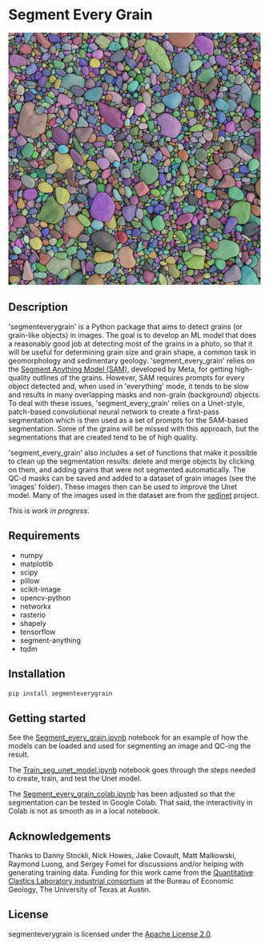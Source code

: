 # Segment Every Grain

<img src="https://github.com/zsylvester/segmenteverygrain/blob/main/gravel_example_mask.jpg" width="600">

## Description

'segmenteverygrain' is a Python package that aims to detect grains (or grain-like objects) in images. The goal is to develop an ML model that does a reasonably good job at detecting most of the grains in a photo, so that it will be useful for determining grain size and grain shape, a common task in geomorphology and sedimentary geology. 'segment_every_grain' relies on the [Segment Anything Model (SAM)](https://github.com/facebookresearch/segment-anything), developed by Meta, for getting high-quality outlines of the grains. However, SAM requires prompts for every object detected and, when used in 'everything' mode, it tends to be slow and results in many overlapping masks and non-grain (background) objects. To deal with these issues, 'segment_every_grain' relies on a Unet-style, patch-based convolutional neural network to create a first-pass segmentation which is then used as a set of prompts for the SAM-based segmentation. Some of the grains will be missed with this approach, but the segmentations that are created tend to be of high quality. 

'segment_every_grain' also includes a set of functions that make it possible to clean up the segmentation results: delete and merge objects by clicking on them, and adding grains that were not segmented automatically. The QC-d masks can be saved and added to a dataset of grain images (see the 'images' folder). These images then can be used to improve the Unet model. Many of the images used in the dataset are from the [sedinet](https://github.com/DigitalGrainSize/SediNet) project.

This is *work in progress*.


## Requirements

- numpy
- matplotlib
- scipy
- pillow
- scikit-image
- opencv-python
- networkx
- rasterio
- shapely
- tensorflow
- segment-anything
- tqdm

## Installation

<code>pip install segmenteverygrain</code>

## Getting started

See the [Segment_every_grain.ipynb](https://github.com/zsylvester/segmenteverygrain/blob/main/segmenteverygrain/Segment_every_grain.ipynb) notebook for an example of how the models can be loaded and used for segmenting an image and QC-ing the result.

The [Train_seg_unet_model.ipynb](https://github.com/zsylvester/segmenteverygrain/blob/main/segmenteverygrain/Train_seg_unet_model.ipynb) notebook goes through the steps needed to create, train, and test the Unet model.

The [Segment_every_grain_colab.ipynb](https://github.com/zsylvester/segmenteverygrain/blob/main/segmenteverygrain/Segment_every_grain_colab.ipynb) has been adjusted so that the segmentation can be tested in Google Colab. That said, the interactivity in Colab is not as smooth as in a local notebook.

## Acknowledgements

Thanks to Danny Stockli, Nick Howes, Jake Covault, Matt Malkowski, Raymond Luong, and Sergey Fomel for discussions and/or helping with generating training data. Funding for this work came from the [Quantitative Clastics Laboratory industrial consortium](http://www.beg.utexas.edu/qcl) at the Bureau of Economic Geology, The University of Texas at Austin.

## License

segmenteverygrain is licensed under the [Apache License 2.0](https://github.com/zsylvester/segmenteverygrain/blob/master/LICENSE.txt).